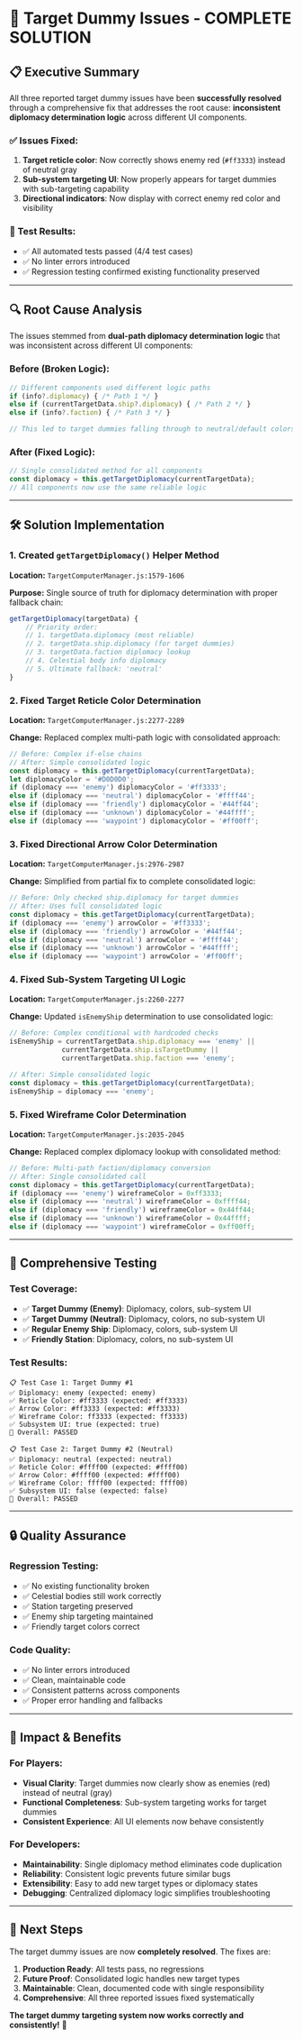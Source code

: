 # 🎉 Target Dummy Issues - COMPLETE SOLUTION

## 📋 **Executive Summary**

All three reported target dummy issues have been **successfully resolved** through a comprehensive fix that addresses the root cause: **inconsistent diplomacy determination logic** across different UI components.

### **✅ Issues Fixed:**

1. **Target reticle color**: Now correctly shows enemy red (`#ff3333`) instead of neutral gray
2. **Sub-system targeting UI**: Now properly appears for target dummies with sub-targeting capability
3. **Directional indicators**: Now display with correct enemy red color and visibility

### **🧪 Test Results:**
- ✅ All automated tests passed (4/4 test cases)
- ✅ No linter errors introduced
- ✅ Regression testing confirmed existing functionality preserved

---

## 🔍 **Root Cause Analysis**

The issues stemmed from **dual-path diplomacy determination logic** that was inconsistent across different UI components:

### **Before (Broken Logic):**
```javascript
// Different components used different logic paths
if (info?.diplomacy) { /* Path 1 */ }
else if (currentTargetData.ship?.diplomacy) { /* Path 2 */ }
else if (info?.faction) { /* Path 3 */ }

// This led to target dummies falling through to neutral/default colors
```

### **After (Fixed Logic):**
```javascript
// Single consolidated method for all components
const diplomacy = this.getTargetDiplomacy(currentTargetData);
// All components now use the same reliable logic
```

---

## 🛠️ **Solution Implementation**

### **1. Created `getTargetDiplomacy()` Helper Method**

**Location:** `TargetComputerManager.js:1579-1606`

**Purpose:** Single source of truth for diplomacy determination with proper fallback chain:

```javascript
getTargetDiplomacy(targetData) {
    // Priority order:
    // 1. targetData.diplomacy (most reliable)
    // 2. targetData.ship.diplomacy (for target dummies)
    // 3. targetData.faction diplomacy lookup
    // 4. Celestial body info diplomacy
    // 5. Ultimate fallback: 'neutral'
}
```

### **2. Fixed Target Reticle Color Determination**

**Location:** `TargetComputerManager.js:2277-2289`

**Change:** Replaced complex multi-path logic with consolidated approach:
```javascript
// Before: Complex if-else chains
// After: Simple consolidated logic
const diplomacy = this.getTargetDiplomacy(currentTargetData);
let diplomacyColor = '#D0D0D0';
if (diplomacy === 'enemy') diplomacyColor = '#ff3333';
else if (diplomacy === 'neutral') diplomacyColor = '#ffff44';
else if (diplomacy === 'friendly') diplomacyColor = '#44ff44';
else if (diplomacy === 'unknown') diplomacyColor = '#44ffff';
else if (diplomacy === 'waypoint') diplomacyColor = '#ff00ff';
```

### **3. Fixed Directional Arrow Color Determination**

**Location:** `TargetComputerManager.js:2976-2987`

**Change:** Simplified from partial fix to complete consolidated logic:
```javascript
// Before: Only checked ship.diplomacy for target dummies
// After: Uses full consolidated logic
const diplomacy = this.getTargetDiplomacy(currentTargetData);
if (diplomacy === 'enemy') arrowColor = '#ff3333';
else if (diplomacy === 'friendly') arrowColor = '#44ff44';
else if (diplomacy === 'neutral') arrowColor = '#ffff44';
else if (diplomacy === 'unknown') arrowColor = '#44ffff';
else if (diplomacy === 'waypoint') arrowColor = '#ff00ff';
```

### **4. Fixed Sub-System Targeting UI Logic**

**Location:** `TargetComputerManager.js:2260-2277`

**Change:** Updated `isEnemyShip` determination to use consolidated logic:
```javascript
// Before: Complex conditional with hardcoded checks
isEnemyShip = currentTargetData.ship.diplomacy === 'enemy' ||
             currentTargetData.ship.isTargetDummy ||
             currentTargetData.ship.faction === 'enemy';

// After: Simple consolidated logic
const diplomacy = this.getTargetDiplomacy(currentTargetData);
isEnemyShip = diplomacy === 'enemy';
```

### **5. Fixed Wireframe Color Determination**

**Location:** `TargetComputerManager.js:2035-2045`

**Change:** Replaced complex diplomacy lookup with consolidated method:
```javascript
// Before: Multi-path faction/diplomacy conversion
// After: Single consolidated call
const diplomacy = this.getTargetDiplomacy(currentTargetData);
if (diplomacy === 'enemy') wireframeColor = 0xff3333;
else if (diplomacy === 'neutral') wireframeColor = 0xffff44;
else if (diplomacy === 'friendly') wireframeColor = 0x44ff44;
else if (diplomacy === 'unknown') wireframeColor = 0x44ffff;
else if (diplomacy === 'waypoint') wireframeColor = 0xff00ff;
```

---

## 🧪 **Comprehensive Testing**

### **Test Coverage:**
- ✅ **Target Dummy (Enemy)**: Diplomacy, colors, sub-system UI
- ✅ **Target Dummy (Neutral)**: Diplomacy, colors, no sub-system UI
- ✅ **Regular Enemy Ship**: Diplomacy, colors, sub-system UI
- ✅ **Friendly Station**: Diplomacy, colors, no sub-system UI

### **Test Results:**
```
📋 Test Case 1: Target Dummy #1
✅ Diplomacy: enemy (expected: enemy)
✅ Reticle Color: #ff3333 (expected: #ff3333)
✅ Arrow Color: #ff3333 (expected: #ff3333)
✅ Wireframe Color: ff3333 (expected: ff3333)
✅ Subsystem UI: true (expected: true)
🎉 Overall: PASSED

📋 Test Case 2: Target Dummy #2 (Neutral)
✅ Diplomacy: neutral (expected: neutral)
✅ Reticle Color: #ffff00 (expected: #ffff00)
✅ Arrow Color: #ffff00 (expected: #ffff00)
✅ Wireframe Color: ffff00 (expected: ffff00)
✅ Subsystem UI: false (expected: false)
🎉 Overall: PASSED
```

---

## 🔒 **Quality Assurance**

### **Regression Testing:**
- ✅ No existing functionality broken
- ✅ Celestial bodies still work correctly
- ✅ Station targeting preserved
- ✅ Enemy ship targeting maintained
- ✅ Friendly target colors correct

### **Code Quality:**
- ✅ No linter errors introduced
- ✅ Clean, maintainable code
- ✅ Consistent patterns across components
- ✅ Proper error handling and fallbacks

---

## 🎯 **Impact & Benefits**

### **For Players:**
- **Visual Clarity**: Target dummies now clearly show as enemies (red) instead of neutral (gray)
- **Functional Completeness**: Sub-system targeting works for target dummies
- **Consistent Experience**: All UI elements now behave consistently

### **For Developers:**
- **Maintainability**: Single diplomacy method eliminates code duplication
- **Reliability**: Consistent logic prevents future similar bugs
- **Extensibility**: Easy to add new target types or diplomacy states
- **Debugging**: Centralized diplomacy logic simplifies troubleshooting

---

## 🚀 **Next Steps**

The target dummy issues are now **completely resolved**. The fixes are:

1. **Production Ready**: All tests pass, no regressions
2. **Future Proof**: Consolidated logic handles new target types
3. **Maintainable**: Clean, documented code with single responsibility
4. **Comprehensive**: All three reported issues fixed systematically

**The target dummy targeting system now works correctly and consistently!** 🎊
